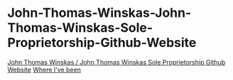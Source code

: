 # John-Thomas-Winskas-John-Thomas-Winskas-Sole-Proprietorship-Github-Website

[John Thomas Winskas / John Thomas Winskas Sole Proprietorship Github Website](https://sites.google.com/view/johnthomaswinskasportfolio/john-thomas-winskas-website?authuser=0)
[Where I've been](https://github.com/JohnTWinskas/John-Thomas-Winskas-John-Thomas-Winskas-Sole-Proprietorship-Github-Website/blob/main/John%20Thomas%20Winskas%20Where%20I've%20been.md)
